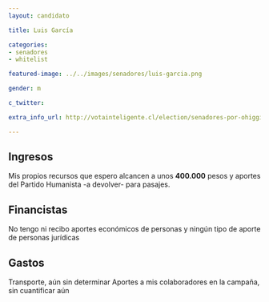 ```yaml
---
layout: candidato

title: Luis García 

categories:
- senadores
- whitelist

featured-image: ../../images/senadores/luis-garcia.png

gender: m

c_twitter: 

extra_info_url: http://votainteligente.cl/election/senadores-por-ohiggins/luis-felipe-garcia-merino

---
```


## Ingresos


Mis propios recursos que espero alcancen a unos **400.000** pesos y aportes del Partido Humanista -a devolver- para pasajes.


## Financistas


No tengo ni recibo aportes económicos de personas y ningún tipo de aporte de personas jurídicas


## Gastos


Transporte, aún sin determinar
Aportes a mis colaboradores en la campaña, sin cuantificar aún


